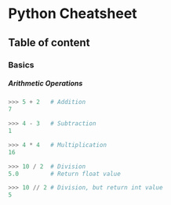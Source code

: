 # Python Cheatsheet

## Table of content


### Basics

##### Arithmetic Operations
```python
>>> 5 + 2   # Addition
7
```
```python
>>> 4 - 3   # Subtraction
1
```
```python
>>> 4 * 4   # Multiplication
16
```
```python
>>> 10 / 2  # Division
5.0         # Return float value

>>> 10 // 2 # Division, but return int value
5
```
```python

```
